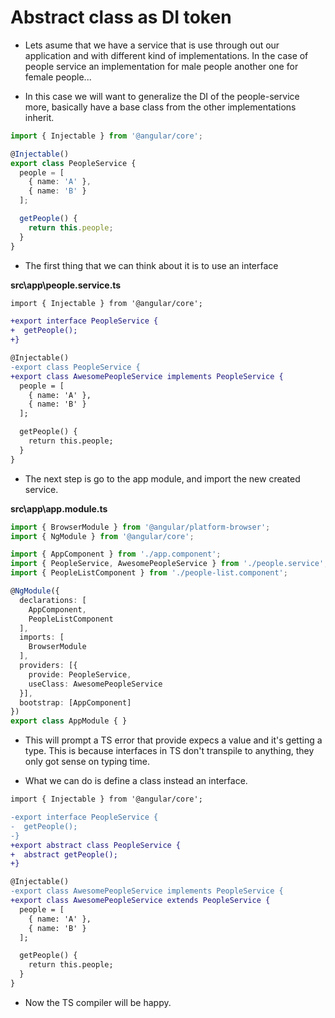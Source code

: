 # Abstract class as DI token

* Lets asume that we have a service that is use through out our application and with different kind of implementations. In the case of people service an implementation for male people another one for female people...

* In this case we will want to generalize the DI of the people-service more, basically have a base class from the other implementations inherit.

```typescript people.service.ts
import { Injectable } from '@angular/core';

@Injectable()
export class PeopleService {
  people = [
    { name: 'A' },
    { name: 'B' }
  ];

  getPeople() {
    return this.people;
  }
}

```

* The first thing that we can think about it is to use an interface

__src\app\people.service.ts__

```diff people.service.ts
import { Injectable } from '@angular/core';

+export interface PeopleService {
+  getPeople();
+}

@Injectable()
-export class PeopleService {
+export class AwesomePeopleService implements PeopleService {
  people = [
    { name: 'A' },
    { name: 'B' }
  ];

  getPeople() {
    return this.people;
  }
}

```

* The next step is go to the app module, and import the new created service.

__src\app\app.module.ts__

```typescript
import { BrowserModule } from '@angular/platform-browser';
import { NgModule } from '@angular/core';

import { AppComponent } from './app.component';
import { PeopleService, AwesomePeopleService } from './people.service';
import { PeopleListComponent } from './people-list.component';

@NgModule({
  declarations: [
    AppComponent,
    PeopleListComponent
  ],
  imports: [
    BrowserModule
  ],
  providers: [{
    provide: PeopleService,
    useClass: AwesomePeopleService
  }],
  bootstrap: [AppComponent]
})
export class AppModule { }

```
* This will prompt a TS error that provide expecs a value and it's getting a type. This is because interfaces in TS don't transpile to anything, they only got sense on typing time.

* What we can do is define a class instead an interface.

```diff people.service.ts
import { Injectable } from '@angular/core';

-export interface PeopleService {
-  getPeople();
-}
+export abstract class PeopleService {
+  abstract getPeople();
+}

@Injectable()
-export class AwesomePeopleService implements PeopleService {
+export class AwesomePeopleService extends PeopleService {
  people = [
    { name: 'A' },
    { name: 'B' }
  ];

  getPeople() {
    return this.people;
  }
}

```

* Now the TS compiler will be happy.
